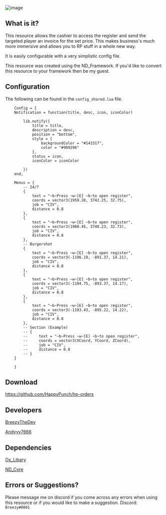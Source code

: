 ![image](https://user-images.githubusercontent.com/63890993/188291337-55188521-e26b-4eb8-96e0-14c8809c6c23.png)

## What is it?

This resource allows the cashier to access the register and send the targeted player an invoice for the set price. This makes business's much more immersive and allows you to RP stuff in a whole new way.

It is easily configurable with a very simplistic config file.

This resource was created using the ND_Framework. If you'd like to convert this resource to your framework then be my guest.

## Configuration

The following can be found in the ``config_shared.lua`` file.
```
    Config = {
    Notification = function(title, desc, icon, iconColor)

        lib.notify({
            title = title,
            description = desc,
            position = "bottom",
            style = {
                backgroundColor = "#141517",
                color = "#909296"
            },
            status = icon,
            iconColor = iconColor
            
        })
    end,

    Menus = {
        -- 24/7
        {
            text = "~b~Press ~w~[E] ~b~to open register",
            coords = vector3(1959.28, 3742.25, 32.75),
            job = "CIV",
            distance = 0.8
        },
        {
            text = "~b~Press ~w~[E] ~b~to open register",
            coords = vector3(1960.45, 3740.23, 32.73),
            job = "CIV",
            distance = 0.8
        },
        -- Burgershot
        {
            text = "~b~Press ~w~[E] ~b~to open register",
            coords = vector3(-1196.10, -891.37, 14.21),
            job = "CIV",
            distance = 0.8
        },
        {
            text = "~b~Press ~w~[E] ~b~to open register",
            coords = vector3(-1194.75, -893.37, 14.17),
            job = "CIV",
            distance = 0.8
        },
        {
            text = "~b~Press ~w~[E] ~b~to open register",
            coords = vector3(-1193.43, -895.22, 14.22), 
            job = "CIV",
            distance = 0.8
        },
        -- Section (Example)
        -- {
        --     text = "~b~Press ~w~[E] ~b~to open register",
        --     coords = vector3(XCoord, YCoord, ZCoord),
        --     job = "CIV",
        --     distance = 0.8
        -- }
    }

    }
```

## Download
https://github.com/HappyPunch/hp-orders

## Developers

[BreezyTheDev](https://github.com/BreezyTheDev)

[Andyyy7666](https://github.com/Andyyy7666)

## Dependencies

[Ox_Libary](https://forum.cfx.re/t/free-ox-library-ui-and-lua-modules/4853434)

[ND_Core](https://github.com/Andyyy7666/ND_Framework)

## Errors or Suggestions?
Please message me on discord if you come across any errors when using this resource or if you would like to make a suggestion.
Discord: `Breezy#0001`
